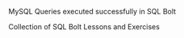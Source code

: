 MySQL Queries executed successfully in SQL Bolt

   
   Collection of SQL Bolt Lessons and Exercises